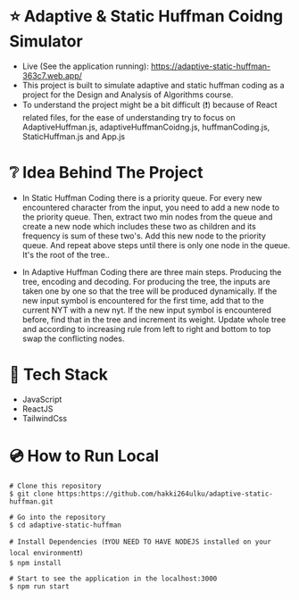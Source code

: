 # ⭐ Adaptive & Static Huffman Coidng Simulator
* Live (See the application running): https://adaptive-static-huffman-363c7.web.app/
* This project is built to simulate adaptive and static huffman coding as a project for the Design and Analysis of Algorithms course.
* To understand the project might be a bit difficult (❗) because of React related files, for the ease of understanding try to focus on AdaptiveHuffman.js, adaptiveHuffmanCoidng.js, huffmanCoding.js, StaticHuffman.js and App.js

# ❔ Idea Behind The Project
* In Static Huffman Coding there is a priority queue. For every new encountered character from the input, you need to add a new node to the priority queue. Then, extract two min nodes from the queue and create a new node which includes these two as children and its frequency is sum of these two's. Add this new node to the priority queue. And repeat above steps until there is only one node in the queue. It's the root of the tree..

* In Adaptive Huffman Coding there are three main steps. Producing the tree, encoding and decoding. For producing the tree, the inputs are taken one by one so that the tree will be produced dynamically. If the new input symbol is encountered for the first time, add that to the current NYT with a new nyt. If the new input symbol is encountered before, find that in the tree and increment its weight. Update whole tree and according to increasing rule from left to right and bottom to top swap the conflicting nodes.

# 🚀 Tech Stack
* JavaScript
* ReactJS
* TailwindCss

# 💿 How to Run Local
```
# Clone this repository
$ git clone https:https://github.com/hakki264ulku/adaptive-static-huffman.git

# Go into the repository
$ cd adaptive-static-huffman

# Install Dependencies (❗YOU NEED TO HAVE NODEJS installed on your local environment❗)
$ npm install

# Start to see the application in the localhost:3000
$ npm run start
```
